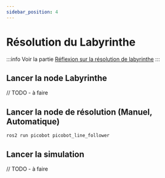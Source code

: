 ```yaml
---
sidebar_position: 4
---
```


# Résolution du Labyrinthe

:::info
Voir la partie [Réflexion sur la résolution de labyrinthe](../Simulateur/Theorie.mdx)
:::

## Lancer la node Labyrinthe

// TODO - à faire

## Lancer la node de résolution (Manuel, Automatique)

```
ros2 run picobot picobot_line_follower
```

## Lancer la simulation

// TODO - à faire
